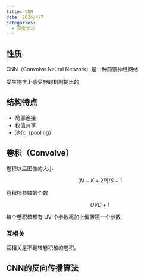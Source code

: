 ```yaml
---
title: CNN
date: 2024/4/7
categories:
  - 深度学习
---
```


## 性质

CNN（Convolve Neural Network）是一种前馈神经网络

受生物学上感受野的机制提出的

## 结构特点

- 局部连接
- 权值共享
- 池化（pooling）

## 卷积（Convolve）

卷积以后图像的大小

$$
(M-K+2P)/S+1
$$

卷积核参数的个数

$$
UVD+1
$$

每个卷积核都有 UV 个参数再加上偏置项一个参数

### 互相关

互相关是不翻转卷积核的卷积。

## CNN的反向传播算法


